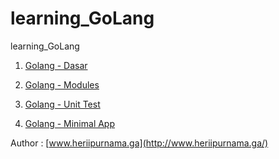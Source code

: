 # learning_GoLang

learning_GoLang

1. [Golang - Dasar](https://github.com/heriipurnama/learning_GoLang/tree/Golang-Dasar)

2. [Golang - Modules](https://github.com/heriipurnama/learning_GoLang/tree/Golang-Modules)

3. [Golang - Unit Test](https://github.com/heriipurnama/learning_GoLang/tree/unit_test)

4. [Golang - Minimal App](https://github.com/heriipurnama/learning_GoLang/tree/Minimal_App)

Author : [www.heriipurnama.ga](http://www.heriipurnama.ga/)
